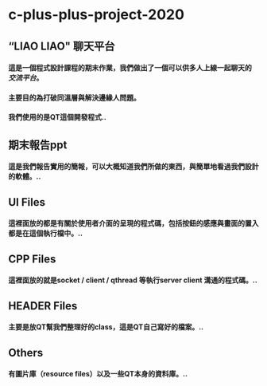 # c-plus-plus-project-2020


## “LIAO LIAO" 聊天平台
####  這是一個程式設計課程的期末作業，我們做出了一個可以供多人上線一起聊天的 *交流平台*。 
####  主要目的為打破同溫層與解決邊緣人問題。
####  我們使用的是**QT**這個開發程式..


## 期末報告ppt
#### 這是我們報告實用的簡報，可以大概知道我們所做的東西，與簡單地看過我們設計的軟體。..


## UI Files
#### 這裡面放的都是有關於使用者介面的呈現的程式碼，包括按鈕的感應與畫面的置入都是在這個執行檔中。..


## CPP Files
#### 這裡面放的就是socket / client / qthread 等執行server client 溝通的程式碼。..


## HEADER Files
#### 主要是放QT幫我們整理好的class，這是QT自己寫好的檔案。..


## Others
#### 有圖片庫（resource files）以及一些QT本身的資料庫。..
